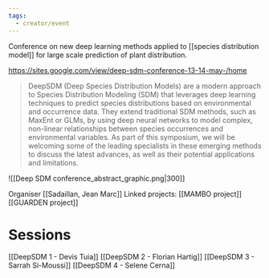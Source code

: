 ```yaml
---
tags:
  - creator/event
---
```

Conference on new deep learning methods applied to [[species distribution model]] for large scale prediction of plant distribution.

https://sites.google.com/view/deep-sdm-conference-13-14-may-/home

> DeepSDM (Deep Species Distribution Models) are a modern approach to Species Distribution Modeling (SDM) that leverages deep learning techniques to predict species distributions based on environmental and occurrence data. They extend traditional SDM methods, such as MaxEnt or GLMs, by using deep neural networks to model complex, non-linear relationships between species occurrences and environmental variables. As part of this symposium, we will be welcoming some of the leading specialists in these emerging methods to discuss the latest advances, as well as their potential applications and limitations.

![[Deep SDM conference_abstract_graphic.png|300]]

Organiser [[Sadaillan, Jean Marc]]
Linked projects:
[[MAMBO project]]
[[GUARDEN project]]
# Sessions
[[DeepSDM 1 - Devis Tuia]]
[[DeepSDM 2 - Florian Hartig]]
[[DeepSDM 3 -  Sarrah Si-Moussi]]
[[DeepSDM 4 - Selene Cerna]]
